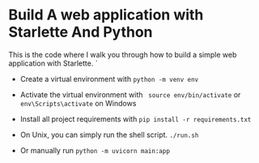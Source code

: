 # Build A web application with Starlette And Python

This is the code where I walk you through how to build a simple web application with Starlette.
`

- Create a virtual environment with `python -m venv env`
- Activate the virtual environment with ` source env/bin/activate` or `env\Scripts\activate` on Windows

- Install all project requirements with `pip install -r requirements.txt `
- On Unix, you can simply run the shell script. `./run.sh`
- Or manually run `python -m uvicorn main:app`

